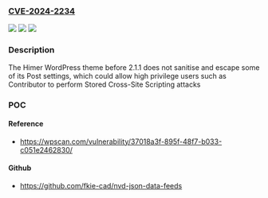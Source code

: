 ### [CVE-2024-2234](https://cve.mitre.org/cgi-bin/cvename.cgi?name=CVE-2024-2234)
![](https://img.shields.io/static/v1?label=Product&message=Himer&color=blue)
![](https://img.shields.io/static/v1?label=Version&message=0%3C%202.1.1%20&color=brighgreen)
![](https://img.shields.io/static/v1?label=Vulnerability&message=CWE-79%20Cross-Site%20Scripting%20(XSS)&color=brighgreen)

### Description

The Himer WordPress theme before 2.1.1 does not sanitise and escape some of its Post settings, which could allow high privilege users such as Contributor to perform Stored Cross-Site Scripting attacks

### POC

#### Reference
- https://wpscan.com/vulnerability/37018a3f-895f-48f7-b033-c051e2462830/

#### Github
- https://github.com/fkie-cad/nvd-json-data-feeds

